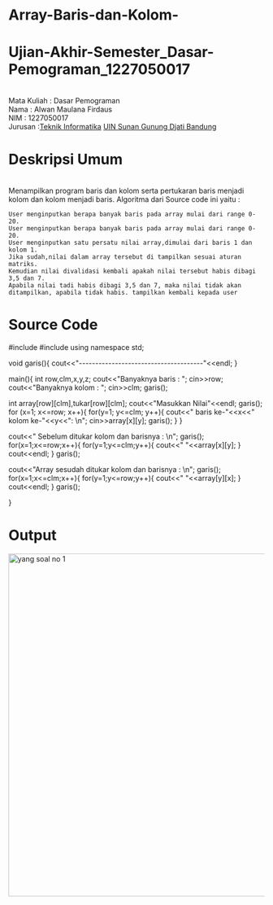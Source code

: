 # Array-Baris-dan-Kolom-
# Ujian-Akhir-Semester_Dasar-Pemograman_1227050017
<br>Mata Kuliah 		: Dasar Pemograman
<br>Nama		      	: Alwan Maulana Firdaus
<br>NIM		           	:	1227050017
<br>Jurusan		    	:[Teknik Informatika](http://if.uinsgd.ac.id/) [UIN Sunan Gunung Djati Bandung](https://uinsgd.ac.id/) 

# Deskripsi Umum
<br>Menampilkan program baris dan kolom serta pertukaran baris menjadi kolom dan kolom menjadi baris.
Algoritma dari Source code ini yaitu :

    User menginputkan berapa banyak baris pada array mulai dari range 0-20.
    User menginputkan berapa banyak baris pada array mulai dari range 0-20.
    User menginputkan satu persatu nilai array,dimulai dari baris 1 dan kolom 1.
    Jika sudah,nilai dalam array tersebut di tampilkan sesuai aturan matriks.
    Kemudian nilai divalidasi kembali apakah nilai tersebut habis dibagi 3,5 dan 7.
    Apabila nilai tadi habis dibagi 3,5 dan 7, maka nilai tidak akan ditampilkan, apabila tidak habis. tampilkan kembali kepada user


# Source Code
#include 
#include 
using namespace std;

void garis(){
cout<<"--------------------------------------"<<endl;
}

main(){
int row,clm,x,y,z;
cout<<"Banyaknya baris : ";
cin>>row;
cout<<"Banyaknya kolom : ";
cin>>clm;
garis();

int array[row][clm],tukar[row][clm]; 
cout<<"Masukkan Nilai"<<endl;
garis();
for (x=1; x<=row; x++){
	for(y=1; y<=clm; y++){
		cout<<" baris ke-"<<x<<" kolom ke-"<<y<<": \n";
		cin>>array[x][y];
		garis();
	}
}

cout<<" Sebelum ditukar kolom dan barisnya : \n";
garis();
for(x=1;x<=row;x++){
	for(y=1;y<=clm;y++){
		cout<<"  "<<array[x][y];
	}
	cout<<endl;
}
garis();

cout<<"Array sesudah ditukar kolom dan barisnya : \n";
garis();
for(x=1;x<=clm;x++){
	for(y=1;y<=row;y++){
		cout<<"  "<<array[y][x];
	}
	cout<<endl;
}
garis();


}

# Output
<img width="674" alt="yang soal no 1" src="https://user-images.githubusercontent.com/121307307/209391218-8207fe38-924b-4618-96a9-34ca1925e006.png">

